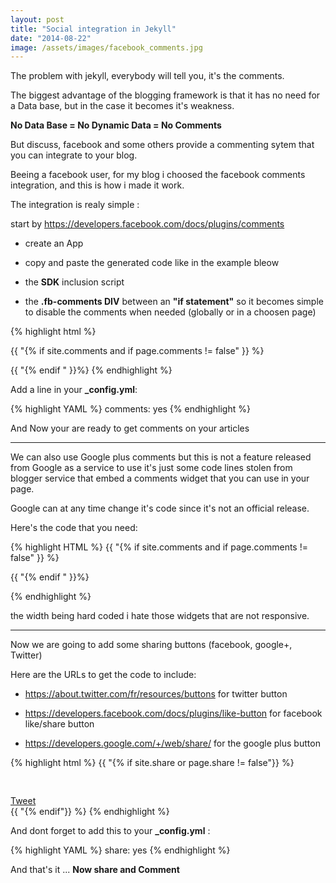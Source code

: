 ```yaml
---
layout: post
title: "Social integration in Jekyll"
date: "2014-08-22"
image: /assets/images/facebook_comments.jpg
---
```




The problem with jekyll, everybody will tell you, it's the comments.

The biggest advantage of the blogging framework is that it has no need for a Data base, but in the case it becomes it's weakness.

**No Data Base = No Dynamic Data = No Comments**

But discuss, facebook and some others provide a commenting sytem that you can integrate to your blog.

Beeing a facebook user, for my blog i choosed the facebook comments integration, and this is how i made it work.

The integration is realy simple :

start by <a href="https://developers.facebook.com/docs/plugins/comments" target="_blank">https://developers.facebook.com/docs/plugins/comments</a>

* create an App

*  copy and paste the generated code like in the example bleow

  * the **SDK** inclusion script

  * the **.fb-comments DIV** between an **"if statement"** so it becomes simple to disable the comments when needed (globally or in a choosen page)

{% highlight html %}
<!-- Begin include facebook JS SDK -->
<div id="fb-root"></div>
<script>(function(d, s, id) {
    var js, fjs = d.getElementsByTagName(s)[0];
    if (d.getElementById(id)) return;
    js = d.createElement(s); js.id = id;
    js.src = "//connect.facebook.net/fr_FR/sdk.js#xfbml=1&appId=YourAppID&version=v2.0";
    fjs.parentNode.insertBefore(js, fjs);
  }(document, 'script', 'facebook-jssdk'));
</script>
<!-- End include facebook JS SDK -->

<!-- Begin Comments DIV -->
{{ "{% if site.comments and if page.comments != false" }} %}
  <div class="fb-comments" data-href="{{ " {{ site.url " }}}{{ " {{page.url " }}}}" data-numposts="5" data-colorscheme="light"></div>
{{ "{% endif " }}%}
<!-- End Comments DIV -->
{% endhighlight %}


Add a line in your **_config.yml**:

{% highlight YAML %}
comments: yes
{% endhighlight %}


And Now your are ready to get comments on your articles

----------

We can also use Google plus comments but this is not a feature released from Google as a service to use it's just some code lines stolen from blogger service that embed a comments widget that you can use in your page.

Google can at any time change it's code since it's not an official release.

Here's the code that you need:

{% highlight HTML %}
{{ "{% if site.comments and if page.comments != false" }} %}
<script src="https://apis.google.com/js/plusone.js">
</script>
<div class="g-comments"
    data-href="{{ site.url }}{{ page.url }}"
    data-width="642"
    data-first_party_property="BLOGGER"
    data-view_type="FILTERED_POSTMOD">
</div>
{{ "{% endif " }}%}

{% endhighlight %}

the width being hard coded i hate those widgets that are not responsive.

----------


Now we are going to add some sharing buttons (facebook, google+, Twitter)

Here are the URLs to get the code to include:

* <a href="https://about.twitter.com/fr/resources/buttons" target="_blank">https://about.twitter.com/fr/resources/buttons</a> for twitter button

* <a href="https://developers.facebook.com/docs/plugins/like-button" target="_blank">https://developers.facebook.com/docs/plugins/like-button</a> for facebook like/share button

* <a href="https://developers.google.com/+/web/share/" target="_blank">https://developers.google.com/+/web/share/</a> for the google plus button

{% highlight html %}
{{ "{% if site.share or page.share != false"}} %}
<div class="social_share">
  <span>
    <div class="fb-like" data-href="{{ " {{ site.url " }}}{{ " {{page.url " }}}}" data-layout="button_count" data-action="like" data-show-faces="false" data-share="true" style="padding-bottom:30px"></div>
  </span>
  <span>
    <script src="https://apis.google.com/js/platform.js" async defer>
      {lang: 'fr'}
    </script>
    <div class="g-plusone" data-size="medium"></div>
  </span>
  <span>
      <a href="https://twitter.com/share" class="twitter-share-button">Tweet</a>
      <script>!function(d,s,id){var js,fjs=d.getElementsByTagName(s)[0],p=/^http:/.test(d.location)?'http':'https';if(!d.getElementById(id)){js=d.createElement(s);js.id=id;js.src=p+'://platform.twitter.com/widgets.js';fjs.parentNode.insertBefore(js,fjs);}}(document, 'script', 'twitter-wjs');</script>
  </span>
</div>
{{ "{% endif"}} %}
{% endhighlight %}

And dont forget to add this to your **_config.yml** :

{% highlight YAML %}
share: yes
{% endhighlight %}

And that's it ... **Now share and Comment**
